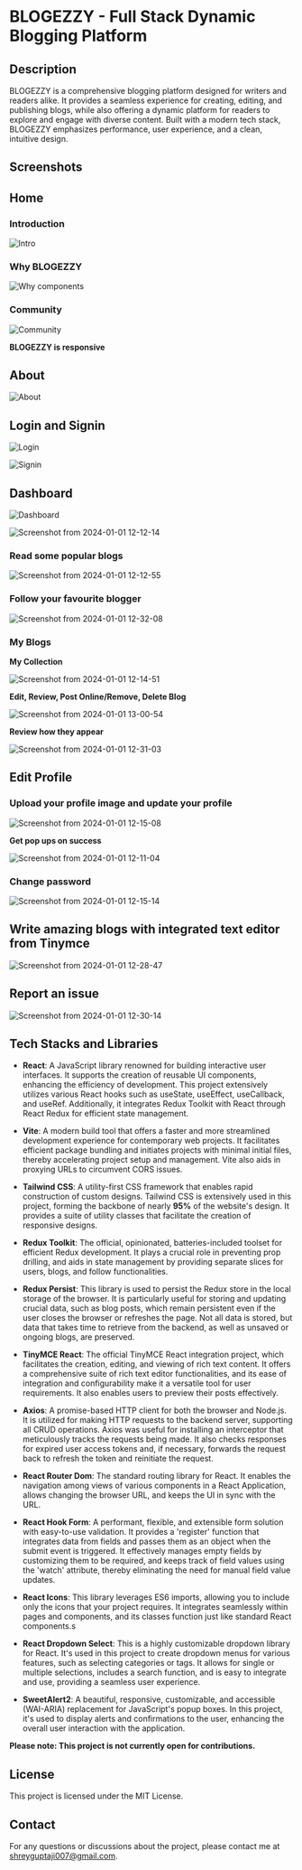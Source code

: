 # BLOGEZZY - Full Stack Dynamic Blogging Platform

## Description

BLOGEZZY is a comprehensive blogging platform designed for writers and readers alike. It provides a seamless experience for creating, editing, and publishing blogs, while also offering a dynamic platform for readers to explore and engage with diverse content. Built with a modern tech stack, BLOGEZZY emphasizes performance, user experience, and a clean, intuitive design.

## Screenshots

## Home

### Introduction

![Intro](https://github.com/shrey7ansh07/project-blog-frontend/assets/120119737/5658480b-e265-427c-9988-a0cb2f5ccbd4)

### Why BLOGEZZY

![Why components](https://github.com/shrey7ansh07/project-blog-frontend/assets/120119737/f6fc268b-1e6c-4516-93b1-ad77c149e3c3)

### Community

![Community](https://github.com/shrey7ansh07/project-blog-frontend/assets/120119737/a778205b-0def-4d7f-b5ca-51ef4f4451dc)

**BLOGEZZY is responsive**

## About

![About](https://github.com/shrey7ansh07/project-blog-frontend/assets/120119737/b1725417-26cf-4a0f-83a4-54fe09e8e1e5)

## Login and Signin

![Login](https://github.com/shrey7ansh07/project-blog-frontend/assets/120119737/e05888d9-fe10-4af1-9bb2-6409d357ff8f)

![Signin](https://github.com/shrey7ansh07/project-blog-frontend/assets/120119737/fe2017c6-74c3-4075-909d-65a6042e570e)

## Dashboard

![Dashboard](https://github.com/shrey7ansh07/project-blog-frontend/assets/120119737/eb5a93ef-31b7-4db8-aea2-5bc339525d78)

![Screenshot from 2024-01-01 12-12-14](https://github.com/shrey7ansh07/project-blog-frontend/assets/120119737/52d30f3d-f384-4d65-ade9-e2d7b1bd3a17)

### Read some popular blogs

![Screenshot from 2024-01-01 12-12-55](https://github.com/shrey7ansh07/project-blog-frontend/assets/120119737/35a783be-b4e3-4779-9077-181d2b6e4f74)

### Follow your favourite blogger

![Screenshot from 2024-01-01 12-32-08](https://github.com/shrey7ansh07/project-blog-frontend/assets/120119737/4f16f4cd-a95c-429a-a610-31c6e9eb10c6)

### My Blogs

**My Collection**

![Screenshot from 2024-01-01 12-14-51](https://github.com/shrey7ansh07/project-blog-frontend/assets/120119737/4e2c7293-87ab-4a56-a096-c5f8a2c86965)

**Edit, Review, Post Online/Remove, Delete Blog**

![Screenshot from 2024-01-01 13-00-54](https://github.com/shrey7ansh07/project-blog-frontend/assets/120119737/8032305b-f9d7-453b-aad8-6fc1d3aaa73d)

**Review how they appear**

![Screenshot from 2024-01-01 12-31-03](https://github.com/shrey7ansh07/project-blog-frontend/assets/120119737/ef72c17b-a86d-43e2-b616-3201d531d431)

## Edit Profile

### Upload your profile image and update your profile

![Screenshot from 2024-01-01 12-15-08](https://github.com/shrey7ansh07/project-blog-frontend/assets/120119737/c9db8f72-8c07-46a9-b8d6-5411baf1d943)

**Get pop ups on success**

![Screenshot from 2024-01-01 12-11-04](https://github.com/shrey7ansh07/project-blog-frontend/assets/120119737/10cbe807-620d-4a23-baac-a37e8cc31859)

### Change password

![Screenshot from 2024-01-01 12-15-14](https://github.com/shrey7ansh07/project-blog-frontend/assets/120119737/b60246d6-7859-4782-877d-da214819ae6c)

## Write amazing blogs with integrated text editor from Tinymce

![Screenshot from 2024-01-01 12-28-47](https://github.com/shrey7ansh07/project-blog-frontend/assets/120119737/5c54a716-70fd-4c06-946c-01d978bcac76)

## Report an issue

![Screenshot from 2024-01-01 12-30-14](https://github.com/shrey7ansh07/project-blog-frontend/assets/120119737/7c08d5ea-105d-405c-a4b4-161f5f353e61)

## Tech Stacks and Libraries

- **React**: A JavaScript library renowned for building interactive user interfaces. It supports the creation of reusable UI components, enhancing the efficiency of development. This project extensively utilizes various React hooks such as useState, useEffect, useCallback, and useRef. Additionally, it integrates Redux Toolkit with React through React Redux for efficient state management.

- **Vite**: A modern build tool that offers a faster and more streamlined development experience for contemporary web projects. It facilitates efficient package bundling and initiates projects with minimal initial files, thereby accelerating project setup and management. Vite also aids in proxying URLs to circumvent CORS issues.

- **Tailwind CSS**: A utility-first CSS framework that enables rapid construction of custom designs. Tailwind CSS is extensively used in this project, forming the backbone of nearly **95%** of the website's design. It provides a suite of utility classes that facilitate the creation of responsive designs.

- **Redux Toolkit**: The official, opinionated, batteries-included toolset for efficient Redux development. It plays a crucial role in preventing prop drilling, and aids in state management by providing separate slices for users, blogs, and follow functionalities.

- **Redux Persist**: This library is used to persist the Redux store in the local storage of the browser. It is particularly useful for storing and updating crucial data, such as blog posts, which remain persistent even if the user closes the browser or refreshes the page. Not all data is stored, but data that takes time to retrieve from the backend, as well as unsaved or ongoing blogs, are preserved.

- **TinyMCE React**: The official TinyMCE React integration project, which facilitates the creation, editing, and viewing of rich text content. It offers a comprehensive suite of rich text editor functionalities, and its ease of integration and configurability make it a versatile tool for user requirements. It also enables users to preview their posts effectively.

- **Axios**: A promise-based HTTP client for both the browser and Node.js. It is utilized for making HTTP requests to the backend server, supporting all CRUD operations. Axios was useful for installing an interceptor that meticulously tracks the requests being made. It also checks responses for expired user access tokens and, if necessary, forwards the request back to refresh the token and reinitiate the request.

- **React Router Dom**: The standard routing library for React. It enables the navigation among views of various components in a React Application, allows changing the browser URL, and keeps the UI in sync with the URL.

- **React Hook Form**: A performant, flexible, and extensible form solution with easy-to-use validation. It provides a 'register' function that integrates data from fields and passes them as an object when the submit event is triggered. It effectively manages empty fields by customizing them to be required, and keeps track of field values using the 'watch' attribute, thereby eliminating the need for manual field value updates.

- **React Icons**: This library leverages ES6 imports, allowing you to include only the icons that your project requires. It integrates seamlessly within pages and components, and its classes function just like standard React components.s

- **React Dropdown Select**: This is a highly customizable dropdown library for React. It's used in this project to create dropdown menus for various features, such as selecting categories or tags. It allows for single or multiple selections, includes a search function, and is easy to integrate and use, providing a seamless user experience.

- **SweetAlert2**: A beautiful, responsive, customizable, and accessible (WAI-ARIA) replacement for JavaScript's popup boxes. In this project, it's used to display alerts and confirmations to the user, enhancing the overall user interaction with the application.

**Please note: This project is not currently open for contributions.**

## License

This project is licensed under the MIT License.

## Contact

For any questions or discussions about the project, please contact me at <shreyguptaji007@gmail.com>.
